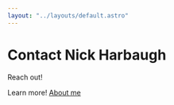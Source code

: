 ```yaml
---
layout: "../layouts/default.astro"
---
```


# Contact Nick Harbaugh

Reach out!

Learn more! [About me](/about)
